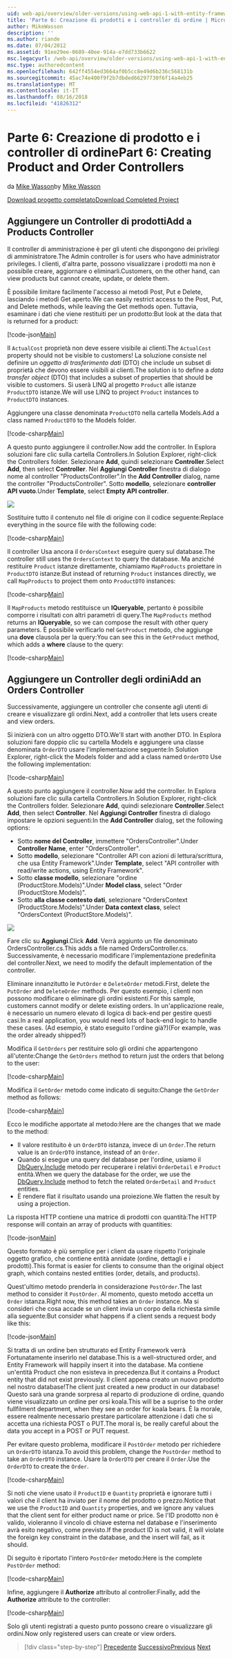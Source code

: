 ```yaml
---
uid: web-api/overview/older-versions/using-web-api-1-with-entity-framework-5/using-web-api-with-entity-framework-part-6
title: 'Parte 6: Creazione di prodotti e i controller di ordine | Microsoft Docs'
author: MikeWasson
description: ''
ms.author: riande
ms.date: 07/04/2012
ms.assetid: 91ee29ee-0689-40ee-914a-e7dd733b6622
msc.legacyurl: /web-api/overview/older-versions/using-web-api-1-with-entity-framework-5/using-web-api-with-entity-framework-part-6
msc.type: authoredcontent
ms.openlocfilehash: 642ff4554ed3664af0b5cc8e49d6b236c568131b
ms.sourcegitcommit: 45ac74e400f9f2b7dbded66297730f6f14a4eb25
ms.translationtype: MT
ms.contentlocale: it-IT
ms.lasthandoff: 08/16/2018
ms.locfileid: "41826312"
---
```

<a name="part-6-creating-product-and-order-controllers"></a><span data-ttu-id="53b71-102">Parte 6: Creazione di prodotto e i controller di ordine</span><span class="sxs-lookup"><span data-stu-id="53b71-102">Part 6: Creating Product and Order Controllers</span></span>
====================
<span data-ttu-id="53b71-103">da [Mike Wasson](https://github.com/MikeWasson)</span><span class="sxs-lookup"><span data-stu-id="53b71-103">by [Mike Wasson](https://github.com/MikeWasson)</span></span>

[<span data-ttu-id="53b71-104">Download progetto completato</span><span class="sxs-lookup"><span data-stu-id="53b71-104">Download Completed Project</span></span>](http://code.msdn.microsoft.com/ASP-NET-Web-API-with-afa30545)

## <a name="add-a-products-controller"></a><span data-ttu-id="53b71-105">Aggiungere un Controller di prodotti</span><span class="sxs-lookup"><span data-stu-id="53b71-105">Add a Products Controller</span></span>

<span data-ttu-id="53b71-106">Il controller di amministrazione è per gli utenti che dispongono dei privilegi di amministratore.</span><span class="sxs-lookup"><span data-stu-id="53b71-106">The Admin controller is for users who have administrator privileges.</span></span> <span data-ttu-id="53b71-107">I clienti, d'altra parte, possono visualizzare i prodotti ma non è possibile creare, aggiornare o eliminarli.</span><span class="sxs-lookup"><span data-stu-id="53b71-107">Customers, on the other hand, can view products but cannot create, update, or delete them.</span></span>

<span data-ttu-id="53b71-108">È possibile limitare facilmente l'accesso ai metodi Post, Put e Delete, lasciando i metodi Get aperto.</span><span class="sxs-lookup"><span data-stu-id="53b71-108">We can easily restrict access to the Post, Put, and Delete methods, while leaving the Get methods open.</span></span> <span data-ttu-id="53b71-109">Tuttavia, esaminare i dati che viene restituiti per un prodotto:</span><span class="sxs-lookup"><span data-stu-id="53b71-109">But look at the data that is returned for a product:</span></span>

[!code-json[Main](using-web-api-with-entity-framework-part-6/samples/sample1.json?highlight=1)]

<span data-ttu-id="53b71-110">Il `ActualCost` proprietà non deve essere visibile ai clienti.</span><span class="sxs-lookup"><span data-stu-id="53b71-110">The `ActualCost` property should not be visible to customers!</span></span> <span data-ttu-id="53b71-111">La soluzione consiste nel definire un *oggetto di trasferimento dati* (DTO) che include un subset di proprietà che devono essere visibili ai clienti.</span><span class="sxs-lookup"><span data-stu-id="53b71-111">The solution is to define a *data transfer object* (DTO) that includes a subset of properties that should be visible to customers.</span></span> <span data-ttu-id="53b71-112">Si userà LINQ al progetto `Product` alle istanze `ProductDTO` istanze.</span><span class="sxs-lookup"><span data-stu-id="53b71-112">We will use LINQ to project `Product` instances to `ProductDTO` instances.</span></span>

<span data-ttu-id="53b71-113">Aggiungere una classe denominata `ProductDTO` nella cartella Models.</span><span class="sxs-lookup"><span data-stu-id="53b71-113">Add a class named `ProductDTO` to the Models folder.</span></span>

[!code-csharp[Main](using-web-api-with-entity-framework-part-6/samples/sample2.cs)]

<span data-ttu-id="53b71-114">A questo punto aggiungere il controller.</span><span class="sxs-lookup"><span data-stu-id="53b71-114">Now add the controller.</span></span> <span data-ttu-id="53b71-115">In Esplora soluzioni fare clic sulla cartella Controllers.</span><span class="sxs-lookup"><span data-stu-id="53b71-115">In Solution Explorer, right-click the Controllers folder.</span></span> <span data-ttu-id="53b71-116">Selezionare **Add**, quindi selezionare **Controller**.</span><span class="sxs-lookup"><span data-stu-id="53b71-116">Select **Add**, then select **Controller**.</span></span> <span data-ttu-id="53b71-117">Nel **Aggiungi Controller** finestra di dialogo nome al controller &quot;ProductsController&quot;.</span><span class="sxs-lookup"><span data-stu-id="53b71-117">In the **Add Controller** dialog, name the controller &quot;ProductsController&quot;.</span></span> <span data-ttu-id="53b71-118">Sotto **modello**, selezionare **controller API vuoto**.</span><span class="sxs-lookup"><span data-stu-id="53b71-118">Under **Template**, select **Empty API controller**.</span></span>

![](using-web-api-with-entity-framework-part-6/_static/image1.png)

<span data-ttu-id="53b71-119">Sostituire tutto il contenuto nel file di origine con il codice seguente:</span><span class="sxs-lookup"><span data-stu-id="53b71-119">Replace everything in the source file with the following code:</span></span>

[!code-csharp[Main](using-web-api-with-entity-framework-part-6/samples/sample3.cs)]

<span data-ttu-id="53b71-120">Il controller Usa ancora il `OrdersContext` eseguire query sul database.</span><span class="sxs-lookup"><span data-stu-id="53b71-120">The controller still uses the `OrdersContext` to query the database.</span></span> <span data-ttu-id="53b71-121">Ma anziché restituire `Product` istanze direttamente, chiamiamo `MapProducts` proiettare in `ProductDTO` istanze:</span><span class="sxs-lookup"><span data-stu-id="53b71-121">But instead of returning `Product` instances directly, we call `MapProducts` to project them onto `ProductDTO` instances:</span></span>

[!code-csharp[Main](using-web-api-with-entity-framework-part-6/samples/sample4.cs?highlight=1)]

<span data-ttu-id="53b71-122">Il `MapProducts` metodo restituisce un **IQueryable**, pertanto è possibile comporre i risultati con altri parametri di query.</span><span class="sxs-lookup"><span data-stu-id="53b71-122">The `MapProducts` method returns an **IQueryable**, so we can compose the result with other query parameters.</span></span> <span data-ttu-id="53b71-123">È possibile verificarlo nel `GetProduct` metodo, che aggiunge una **dove** clausola per la query:</span><span class="sxs-lookup"><span data-stu-id="53b71-123">You can see this in the `GetProduct` method, which adds a **where** clause to the query:</span></span>

[!code-csharp[Main](using-web-api-with-entity-framework-part-6/samples/sample5.cs?highlight=2)]

## <a name="add-an-orders-controller"></a><span data-ttu-id="53b71-124">Aggiungere un Controller degli ordini</span><span class="sxs-lookup"><span data-stu-id="53b71-124">Add an Orders Controller</span></span>

<span data-ttu-id="53b71-125">Successivamente, aggiungere un controller che consente agli utenti di creare e visualizzare gli ordini.</span><span class="sxs-lookup"><span data-stu-id="53b71-125">Next, add a controller that lets users create and view orders.</span></span>

<span data-ttu-id="53b71-126">Si inizierà con un altro oggetto DTO.</span><span class="sxs-lookup"><span data-stu-id="53b71-126">We'll start with another DTO.</span></span> <span data-ttu-id="53b71-127">In Esplora soluzioni fare doppio clic su cartella Models e aggiungere una classe denominata `OrderDTO` usare l'implementazione seguente:</span><span class="sxs-lookup"><span data-stu-id="53b71-127">In Solution Explorer, right-click the Models folder and add a class named `OrderDTO` Use the following implementation:</span></span>

[!code-csharp[Main](using-web-api-with-entity-framework-part-6/samples/sample6.cs)]

<span data-ttu-id="53b71-128">A questo punto aggiungere il controller.</span><span class="sxs-lookup"><span data-stu-id="53b71-128">Now add the controller.</span></span> <span data-ttu-id="53b71-129">In Esplora soluzioni fare clic sulla cartella Controllers.</span><span class="sxs-lookup"><span data-stu-id="53b71-129">In Solution Explorer, right-click the Controllers folder.</span></span> <span data-ttu-id="53b71-130">Selezionare **Add**, quindi selezionare **Controller**.</span><span class="sxs-lookup"><span data-stu-id="53b71-130">Select **Add**, then select **Controller**.</span></span> <span data-ttu-id="53b71-131">Nel **Aggiungi Controller** finestra di dialogo impostare le opzioni seguenti:</span><span class="sxs-lookup"><span data-stu-id="53b71-131">In the **Add Controller** dialog, set the following options:</span></span>

- <span data-ttu-id="53b71-132">Sotto **nome del Controller**, immettere "OrdersController".</span><span class="sxs-lookup"><span data-stu-id="53b71-132">Under **Controller Name**, enter "OrdersController".</span></span>
- <span data-ttu-id="53b71-133">Sotto **modello**, selezionare "Controller API con azioni di lettura/scrittura, che usa Entity Framework".</span><span class="sxs-lookup"><span data-stu-id="53b71-133">Under **Template**, select "API controller with read/write actions, using Entity Framework".</span></span>
- <span data-ttu-id="53b71-134">Sotto **classe modello**, selezionare &quot;ordine (ProductStore.Models)&quot;.</span><span class="sxs-lookup"><span data-stu-id="53b71-134">Under **Model class**, select &quot;Order (ProductStore.Models)&quot;.</span></span>
- <span data-ttu-id="53b71-135">Sotto **alla classe contesto dati**, selezionare &quot;OrdersContext (ProductStore.Models)&quot;.</span><span class="sxs-lookup"><span data-stu-id="53b71-135">Under **Data context class**, select &quot;OrdersContext (ProductStore.Models)&quot;.</span></span>

![](using-web-api-with-entity-framework-part-6/_static/image2.png)

<span data-ttu-id="53b71-136">Fare clic su **Aggiungi**.</span><span class="sxs-lookup"><span data-stu-id="53b71-136">Click **Add**.</span></span> <span data-ttu-id="53b71-137">Verrà aggiunto un file denominato OrdersController.cs.</span><span class="sxs-lookup"><span data-stu-id="53b71-137">This adds a file named OrdersController.cs.</span></span> <span data-ttu-id="53b71-138">Successivamente, è necessario modificare l'implementazione predefinita del controller.</span><span class="sxs-lookup"><span data-stu-id="53b71-138">Next, we need to modify the default implementation of the controller.</span></span>

<span data-ttu-id="53b71-139">Eliminare innanzitutto le `PutOrder` e `DeleteOrder` metodi.</span><span class="sxs-lookup"><span data-stu-id="53b71-139">First, delete the `PutOrder` and `DeleteOrder` methods.</span></span> <span data-ttu-id="53b71-140">Per questo esempio, i clienti non possono modificare o eliminare gli ordini esistenti.</span><span class="sxs-lookup"><span data-stu-id="53b71-140">For this sample, customers cannot modify or delete existing orders.</span></span> <span data-ttu-id="53b71-141">In un'applicazione reale, è necessario un numero elevato di logica di back-end per gestire questi casi.</span><span class="sxs-lookup"><span data-stu-id="53b71-141">In a real application, you would need lots of back-end logic to handle these cases.</span></span> <span data-ttu-id="53b71-142">(Ad esempio, è stato eseguito l'ordine già?)</span><span class="sxs-lookup"><span data-stu-id="53b71-142">(For example, was the order already shipped?)</span></span>

<span data-ttu-id="53b71-143">Modifica il `GetOrders` per restituire solo gli ordini che appartengono all'utente:</span><span class="sxs-lookup"><span data-stu-id="53b71-143">Change the `GetOrders` method to return just the orders that belong to the user:</span></span>

[!code-csharp[Main](using-web-api-with-entity-framework-part-6/samples/sample7.cs)]

<span data-ttu-id="53b71-144">Modifica il `GetOrder` metodo come indicato di seguito:</span><span class="sxs-lookup"><span data-stu-id="53b71-144">Change the `GetOrder` method as follows:</span></span>

[!code-csharp[Main](using-web-api-with-entity-framework-part-6/samples/sample8.cs)]

<span data-ttu-id="53b71-145">Ecco le modifiche apportate al metodo:</span><span class="sxs-lookup"><span data-stu-id="53b71-145">Here are the changes that we made to the method:</span></span>

- <span data-ttu-id="53b71-146">Il valore restituito è un `OrderDTO` istanza, invece di un `Order`.</span><span class="sxs-lookup"><span data-stu-id="53b71-146">The return value is an `OrderDTO` instance, instead of an `Order`.</span></span>
- <span data-ttu-id="53b71-147">Quando si esegue una query del database per l'ordine, usiamo il [DbQuery.Include](https://msdn.microsoft.com/library/gg696395) metodo per recuperare i relativi `OrderDetail` e `Product` entità.</span><span class="sxs-lookup"><span data-stu-id="53b71-147">When we query the database for the order, we use the [DbQuery.Include](https://msdn.microsoft.com/library/gg696395) method to fetch the related `OrderDetail` and `Product` entities.</span></span>
- <span data-ttu-id="53b71-148">È rendere flat il risultato usando una proiezione.</span><span class="sxs-lookup"><span data-stu-id="53b71-148">We flatten the result by using a projection.</span></span>

<span data-ttu-id="53b71-149">La risposta HTTP contiene una matrice di prodotti con quantità:</span><span class="sxs-lookup"><span data-stu-id="53b71-149">The HTTP response will contain an array of products with quantities:</span></span>

[!code-json[Main](using-web-api-with-entity-framework-part-6/samples/sample9.json)]

<span data-ttu-id="53b71-150">Questo formato è più semplice per i client da usare rispetto l'originale oggetto grafico, che contiene entità annidate (ordine, dettagli e i prodotti).</span><span class="sxs-lookup"><span data-stu-id="53b71-150">This format is easier for clients to consume than the original object graph, which contains nested entities (order, details, and products).</span></span>

<span data-ttu-id="53b71-151">Quest'ultimo metodo prenderla in considerazione `PostOrder`.</span><span class="sxs-lookup"><span data-stu-id="53b71-151">The last method to consider it `PostOrder`.</span></span> <span data-ttu-id="53b71-152">Al momento, questo metodo accetta un `Order` istanza.</span><span class="sxs-lookup"><span data-stu-id="53b71-152">Right now, this method takes an `Order` instance.</span></span> <span data-ttu-id="53b71-153">Ma si consideri che cosa accade se un client invia un corpo della richiesta simile alla seguente:</span><span class="sxs-lookup"><span data-stu-id="53b71-153">But consider what happens if a client sends a request body like this:</span></span>

[!code-json[Main](using-web-api-with-entity-framework-part-6/samples/sample10.json)]

<span data-ttu-id="53b71-154">Si tratta di un ordine ben strutturato ed Entity Framework verrà Fortunatamente inserirlo nel database.</span><span class="sxs-lookup"><span data-stu-id="53b71-154">This is a well-structured order, and Entity Framework will happily insert it into the database.</span></span> <span data-ttu-id="53b71-155">Ma contiene un'entità Product che non esisteva in precedenza.</span><span class="sxs-lookup"><span data-stu-id="53b71-155">But it contains a Product entity that did not exist previously.</span></span> <span data-ttu-id="53b71-156">Il client appena creato un nuovo prodotto nel nostro database!</span><span class="sxs-lookup"><span data-stu-id="53b71-156">The client just created a new product in our database!</span></span> <span data-ttu-id="53b71-157">Questo sarà una grande sorpresa al reparto di produzione di ordine, quando viene visualizzato un ordine per orsi koala.</span><span class="sxs-lookup"><span data-stu-id="53b71-157">This will be a suprise to the order fullfilment department, when they see an order for koala bears.</span></span> <span data-ttu-id="53b71-158">È la morale, essere realmente necessario prestare particolare attenzione i dati che si accetta una richiesta POST o PUT.</span><span class="sxs-lookup"><span data-stu-id="53b71-158">The moral is, be really careful about the data you accept in a POST or PUT request.</span></span>

<span data-ttu-id="53b71-159">Per evitare questo problema, modificare il `PostOrder` metodo per richiedere un `OrderDTO` istanza.</span><span class="sxs-lookup"><span data-stu-id="53b71-159">To avoid this problem, change the `PostOrder` method to take an `OrderDTO` instance.</span></span> <span data-ttu-id="53b71-160">Usare la `OrderDTO` per creare il `Order`.</span><span class="sxs-lookup"><span data-stu-id="53b71-160">Use the `OrderDTO` to create the `Order`.</span></span>

[!code-csharp[Main](using-web-api-with-entity-framework-part-6/samples/sample11.cs)]

<span data-ttu-id="53b71-161">Si noti che viene usato il `ProductID` e `Quantity` proprietà e ignorare tutti i valori che il client ha inviato per il nome del prodotto o prezzo.</span><span class="sxs-lookup"><span data-stu-id="53b71-161">Notice that we use the `ProductID` and `Quantity` properties, and we ignore any values that the client sent for either product name or price.</span></span> <span data-ttu-id="53b71-162">Se l'ID prodotto non è valido, violeranno il vincolo di chiave esterna nel database e l'inserimento avrà esito negativo, come previsto.</span><span class="sxs-lookup"><span data-stu-id="53b71-162">If the product ID is not valid, it will violate the foreign key constraint in the database, and the insert will fail, as it should.</span></span>

<span data-ttu-id="53b71-163">Di seguito è riportato l'intero `PostOrder` metodo:</span><span class="sxs-lookup"><span data-stu-id="53b71-163">Here is the complete `PostOrder` method:</span></span>

[!code-csharp[Main](using-web-api-with-entity-framework-part-6/samples/sample12.cs)]

<span data-ttu-id="53b71-164">Infine, aggiungere il **Authorize** attributo al controller:</span><span class="sxs-lookup"><span data-stu-id="53b71-164">Finally, add the **Authorize** attribute to the controller:</span></span>

[!code-csharp[Main](using-web-api-with-entity-framework-part-6/samples/sample13.cs)]

<span data-ttu-id="53b71-165">Solo gli utenti registrati a questo punto possono creare o visualizzare gli ordini.</span><span class="sxs-lookup"><span data-stu-id="53b71-165">Now only registered users can create or view orders.</span></span>

> [!div class="step-by-step"]
> <span data-ttu-id="53b71-166">[Precedente](using-web-api-with-entity-framework-part-5.md)
> [Successivo](using-web-api-with-entity-framework-part-7.md)</span><span class="sxs-lookup"><span data-stu-id="53b71-166">[Previous](using-web-api-with-entity-framework-part-5.md)
[Next](using-web-api-with-entity-framework-part-7.md)</span></span>
